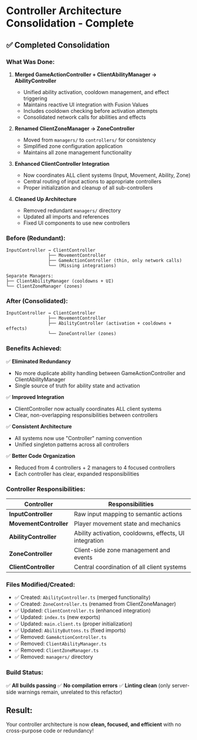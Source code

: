 # Controller Architecture Consolidation - Complete

## ✅ **Completed Consolidation**

### **What Was Done:**

1. **Merged GameActionController + ClientAbilityManager → AbilityController**
   - Unified ability activation, cooldown management, and effect triggering
   - Maintains reactive UI integration with Fusion Values
   - Includes cooldown checking before activation attempts
   - Consolidated network calls for abilities and effects

2. **Renamed ClientZoneManager → ZoneController**
   - Moved from `managers/` to `controllers/` for consistency
   - Simplified zone configuration application
   - Maintains all zone management functionality

3. **Enhanced ClientController Integration**
   - Now coordinates ALL client systems (Input, Movement, Ability, Zone)
   - Central routing of input actions to appropriate controllers
   - Proper initialization and cleanup of all sub-controllers

4. **Cleaned Up Architecture**
   - Removed redundant `managers/` directory
   - Updated all imports and references
   - Fixed UI components to use new controllers

### **Before (Redundant):**
```
InputController → ClientController
                ├── MovementController
                ├── GameActionController (thin, only network calls)
                └── (Missing integrations)

Separate Managers:
├── ClientAbilityManager (cooldowns + UI)
└── ClientZoneManager (zones)
```

### **After (Consolidated):**
```
InputController → ClientController
                ├── MovementController
                ├── AbilityController (activation + cooldowns + effects)
                └── ZoneController (zones)
```

### **Benefits Achieved:**

✅ **Eliminated Redundancy**
- No more duplicate ability handling between GameActionController and ClientAbilityManager
- Single source of truth for ability state and activation

✅ **Improved Integration**
- ClientController now actually coordinates ALL client systems
- Clear, non-overlapping responsibilities between controllers

✅ **Consistent Architecture**
- All systems now use "Controller" naming convention
- Unified singleton patterns across all controllers

✅ **Better Code Organization**
- Reduced from 4 controllers + 2 managers to 4 focused controllers
- Each controller has clear, expanded responsibilities

### **Controller Responsibilities:**

| Controller | Responsibilities |
|------------|-----------------|
| **InputController** | Raw input mapping to semantic actions |
| **MovementController** | Player movement state and mechanics |
| **AbilityController** | Ability activation, cooldowns, effects, UI integration |
| **ZoneController** | Client-side zone management and events |
| **ClientController** | Central coordination of all client systems |

### **Files Modified/Created:**
- ✅ Created: `AbilityController.ts` (merged functionality)
- ✅ Created: `ZoneController.ts` (renamed from ClientZoneManager)
- ✅ Updated: `ClientController.ts` (enhanced integration)
- ✅ Updated: `index.ts` (new exports)
- ✅ Updated: `main.client.ts` (proper initialization)
- ✅ Updated: `AbilityButtons.ts` (fixed imports)
- ✅ Removed: `GameActionController.ts`
- ✅ Removed: `ClientAbilityManager.ts`
- ✅ Removed: `ClientZoneManager.ts`
- ✅ Removed: `managers/` directory

### **Build Status:**
✅ **All builds passing**
✅ **No compilation errors**
✅ **Linting clean** (only server-side warnings remain, unrelated to this refactor)

## **Result:**
Your controller architecture is now **clean, focused, and efficient** with no cross-purpose code or redundancy!
